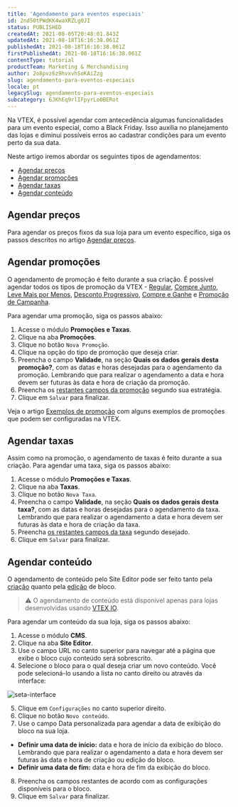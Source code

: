 ```yaml
---
title: 'Agendamento para eventos especiais'
id: 2nd50tPWdKK4waXRZLg0JI
status: PUBLISHED
createdAt: 2021-08-05T20:48:01.843Z
updatedAt: 2021-08-18T16:16:38.061Z
publishedAt: 2021-08-18T16:16:38.061Z
firstPublishedAt: 2021-08-18T16:16:38.061Z
contentType: tutorial
productTeam: Marketing & Merchandising
author: 2o8pvz6z9hvxvhSoKAiZzg
slug: agendamento-para-eventos-especiais
locale: pt
legacySlug: agendamento-para-eventos-especiais
subcategory: 6JKhEq9rlIFpyrLoOBERot
---
```


Na VTEX, é possível agendar com antecedência algumas funcionalidades para um evento especial, como a Black Friday. Isso auxilia no planejamento das lojas e diminui possíveis erros ao cadastrar condições para um evento perto da sua data.

Neste artigo iremos abordar os seguintes tipos de agendamentos:

- [Agendar preços](#agendar-precos)
- [Agendar promoções](#agendar-promocoes)
- [Agendar taxas](#agendar-taxas)
- [Agendar conteúdo](#agendar-conteudo)

## Agendar preços

Para agendar os preços fixos da sua loja para um evento específico, siga os passos descritos no artigo [Agendar preços](https://help.vtex.com/pt/tutorial/agendar-preco-no-pricing-v2--4vVha6TGzYkguWuMOqCcCk). 

## Agendar promoções

O agendamento de promoção é feito durante a sua criação. É possível agendar todos os tipos de promoção da VTEX - [Regular](https://help.vtex.com/pt/tracks/promocoes--6asfF1vFYiZgTQtOzwJchR/7FjbeZdE2KMwk5L1t98pZI#), [Compre Junto](https://help.vtex.com/pt/tutorial/compre-junto--tutorials_323), [Leve Mais por Menos](https://help.vtex.com/pt/tutorial/leve-mais-por-menos--tutorials_325), [Desconto Progressivo](https://help.vtex.com/pt/tutorial/desconto-progressivo--tutorials_324), [Compre e Ganhe](https://help.vtex.com/pt/tutorial/compre-e-ganhe--tutorials_322) e [Promoção de Campanha](https://help.vtex.com/pt/tutorial/promocao-de-campanha--1ChYXhK2AQGuS6wAqS8Ume). 

Para agendar uma promoção, siga os passos abaixo:

1. Acesse o módulo **Promoções e Taxas**.
2. Clique na aba **Promoções**.
3. Clique no botão `Nova Promoção`.
4. Clique na opção do tipo de promoção que deseja criar.
5. Preencha o campo **Validade**, na seção **Quais os dados gerais desta promoção?**, com as datas e horas desejadas para o agendamento da promoção. Lembrando que para realizar o agendamento a data e hora devem ser futuras às data e hora de criação da promoção.
6. Preencha os [restantes campos da promoção](https://help.vtex.com/pt/tutorial/promocao-regular--tutorials_327) segundo sua estratégia.
7. Clique em `Salvar` para finalizar.

Veja o artigo [Exemplos de promoção](https://help.vtex.com/pt/tutorial/exemplos-de-promocao--5A8UTc7knvAscxo7e7rMFD) com alguns exemplos de promoções que podem ser configuradas na VTEX.

## Agendar taxas

Assim como na promoção, o agendamento de taxas é feito durante a sua criação. Para agendar uma taxa, siga os passos abaixo:

1. Acesse o módulo **Promoções e Taxas**.
2. Clique na aba **Taxas**.
3. Clique no botão `Nova Taxa`.
4. Preencha o campo **Validade**, na seção **Quais os dados gerais desta taxa?**, com as datas e horas desejadas para o agendamento da taxa. Lembrando que para realizar o agendamento a data e hora devem ser futuras às data e hora de criação da taxa.
5. Preencha [os restantes campos da taxa](https://help.vtex.com/pt/tutorial/creating-surchargestaxes--tutorials_321#campos) segundo desejado.
6. Clique em `Salvar` para finalizar.

## Agendar conteúdo

O agendamento de conteúdo pelo Site Editor pode ser feito tanto pela [criação](https://help.vtex.com/pt/tutorial/managing-page-and-template-content--3tMbx6HXy4Fy5r9EhboG37#criando-conteudo) quanto pela [edição](https://help.vtex.com/pt/tutorial/managing-page-and-template-content--3tMbx6HXy4Fy5r9EhboG37#editando-conteudo) de bloco. 

>⚠️ O agendamento de conteúdo está disponível apenas para lojas desenvolvidas usando [VTEX IO](https://vtex.com/br-pt/store-framework/).

Para agendar um conteúdo da sua loja, siga os passos abaixo:

1. Acesse o módulo **CMS**.
2. Clique na aba **Site Editor**.
3. Use o campo URL no canto superior para navegar até a página que exibe o bloco cujo conteúdo será sobrescrito.
4. Selecione o bloco para o qual deseja criar um novo conteúdo. Você pode selecioná-lo usando a lista no canto direito ou através da interface:

![seta-interface](https://images.ctfassets.net/alneenqid6w5/6IhPT84ZmkV83ooydYNLLc/89b848f0f5678a4ce69c9f095e3abcbc/seta-interface.png)

5. Clique em `Configurações` no canto superior direito.
6. Clique no botão `Novo conteúdo`.
7. Use o campo Data personalizada para agendar a data de exibição do bloco na sua loja.
  - **Definir uma data de início:** data e hora de início da exibição do bloco. Lembrando que para realizar o agendamento a data e hora devem ser futuras às data e hora de criação ou edição do bloco.
  - **Definir uma data de fim:** data e hora de fim da exibição do bloco. 
8. Preencha os campos restantes de acordo com as configurações disponíveis para o bloco.
9. Clique em `Salvar` para finalizar.
